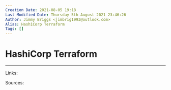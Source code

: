 ```yaml
---
Creation Date: 2021-08-05 19:18
Last Modified Date: Thursday 5th August 2021 23:46:26
Author: Jimmy Briggs <jimbrig1993@outlook.com>
Alias: HashiCorp Terraform
Tags: []
---
```


# HashiCorp Terraform

***

Links: 

Sources:

